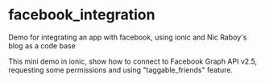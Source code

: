 # facebook_integration
Demo for integrating an app with facebook, using ionic and Nic Raboy's blog as a code base

This mini demo in ionic, show how to connect to Facebook Graph API v2.5, requesting some permissions and using
"taggable_friends" feature.
